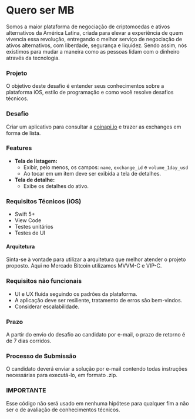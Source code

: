 # Quero ser MB

Somos a maior plataforma de negociação de criptomoedas e ativos alternativos da América Latina, criada para elevar a experiência de quem vivencia essa revolução, entregando o melhor serviço de negociação de ativos alternativos, com liberdade, segurança e liquidez. Sendo assim, nós existimos para mudar a maneira como as pessoas lidam com o dinheiro através da tecnologia.

### Projeto

O objetivo deste desafio é entender seus conhecimentos sobre a plataforma iOS, estilo de programação e como você resolve desafios técnicos.

### Desafio
Criar um aplicativo para consultar a [coinapi.io](https://docs.coinapi.io/#list-all-exchanges) e trazer as exchanges em forma de lista.

### Features
-   **Tela de listagem:**
    - Exibir, pelo menos, os campos: `name`, `exchange_id` e `volume_1day_usd`
    - Ao tocar em um item deve ser exibida a tela de detalhes.
-   **Tela de detalhe:**
    - Exibe os detalhes do ativo.

### Requisitos Técnicos (iOS)
- Swift 5+
- View Code
- Testes unitários
- Testes de UI

#### Arquitetura

Sinta-se à vontade para utilizar a arquitetura que melhor atender o projeto proposto. Aqui no Mercado Bitcoin utilizamos MVVM-C e VIP-C.

### Requisitos não funcionais

- UI e UX fluída seguindo os padrões da plataforma.
- A aplicação deve ser resiliente, tratamento de erros são bem-vindos.
- Considerar escalabilidade.

### Prazo
A partir do envio do desafio ao candidato por e-mail, o prazo de retorno é de 7 dias corridos.

### Processo de Submissão
O candidato deverá enviar a solução por e-mail contendo todas instruções necessárias para executá-lo, em formato .zip.

### IMPORTANTE
Esse código não será usado em nenhuma hipótese para qualquer fim a não ser o de avaliação de conhecimentos técnicos.
